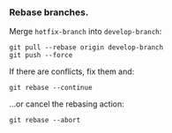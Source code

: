 ### Rebase branches.

Merge `hotfix-branch` into `develop-branch`:
```
git pull --rebase origin develop-branch
git push --force
```

If there are conflicts, fix them and:
```
git rebase --continue
```
...or cancel the rebasing action:
```
git rebase --abort
```